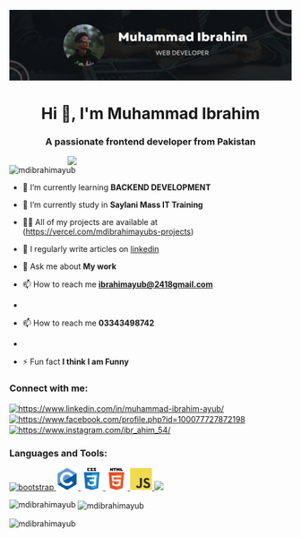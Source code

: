 ![logo](https://github.com/MDIbrahimAyub/MDIbrahimAyub/blob/main/Muhammad%20Ibrahim.png)
<h1 align="center">Hi 👋, I'm Muhammad Ibrahim</h1>
<h3 align="center">A passionate frontend developer from Pakistan</h3>
<img align="right" width="400" src="https://camo.githubusercontent.com/19db51af5f90f1b152bc0b9078f5fe97053955be5074f03f17019c70345bdcdb/68747470733a2f2f6d69726f2e6d656469756d2e636f6d2f6d61782f313336302f302a37513379765349765f7430696f4a2d5a2e676966">

<p align="left"> <img src="https://komarev.com/ghpvc/?username=mdibrahimayub&label=Profile%20views&color=0e75b6&style=flat" alt="mdibrahimayub" /> </p>

- 🌱 I’m currently learning **BACKEND DEVELOPMENT**

- 🤝 I’m currently study in **Saylani Mass IT Training**

- 👨‍💻 All of my projects are available at (https://vercel.com/mdibrahimayubs-projects)

- 📝 I regularly write articles on [linkedin](linkedin)

- 💬 Ask me about **My work**

- 📫 How to reach me **ibrahimayub@2418gmail.com**
-  
- 📫 How to reach me **03343498742**
- 
- ⚡ Fun fact **I think I am Funny**

<h3 align="left">Connect with me:</h3>
<p align="left">
<a href="https://www.linkedin.com/in/muhammad-ibrahim-ayub/" target="blank"><img align="center" src="https://raw.githubusercontent.com/rahuldkjain/github-profile-readme-generator/master/src/images/icons/Social/linked-in-alt.svg" alt="https://www.linkedin.com/in/muhammad-ibrahim-ayub/" height="30" width="40" /></a>
<a href="https://fb.com/https://www.facebook.com/profile.php?id=100077727872198" target="blank"><img align="center" src="https://raw.githubusercontent.com/rahuldkjain/github-profile-readme-generator/master/src/images/icons/Social/facebook.svg" alt="https://www.facebook.com/profile.php?id=100077727872198" height="30" width="40" /></a>
<a href="https://instagram.com/https://www.instagram.com/ibr_ahim_54/" target="blank"><img align="center" src="https://raw.githubusercontent.com/rahuldkjain/github-profile-readme-generator/master/src/images/icons/Social/instagram.svg" alt="https://www.instagram.com/ibr_ahim_54/" height="30" width="40" /></a>
</p>

<h3 align="left">Languages and Tools:</h3>
<p align="left"> <a href="https://getbootstrap.com" target="_blank" rel="noreferrer"> <img src="https://encrypted-tbn0.gstatic.com/images?q=tbn:ANd9GcQAjBk613yaZ_qm31ZcS9e5zYf2JFcLXPkOZQ&s" alt="bootstrap" width="40" height="40"/> </a> <a href="https://www.cprogramming.com/" target="_blank" rel="noreferrer"> <img src="https://raw.githubusercontent.com/devicons/devicon/master/icons/c/c-original.svg" alt="c" width="40" height="40"/> </a> <a href="https://www.w3schools.com/css/" target="_blank" rel="noreferrer"> <img src="https://raw.githubusercontent.com/devicons/devicon/master/icons/css3/css3-original-wordmark.svg" alt="css3" width="40" height="40"/> </a> <a href="https://www.w3.org/html/" target="_blank" rel="noreferrer"> <img src="https://raw.githubusercontent.com/devicons/devicon/master/icons/html5/html5-original-wordmark.svg" alt="html5" width="40" height="40"/> </a> <a href="https://developer.mozilla.org/en-US/docs/Web/JavaScript" target="_blank" rel="noreferrer"> <img src="https://raw.githubusercontent.com/devicons/devicon/master/icons/javascript/javascript-original.svg" alt="javascript" width="40" height="40"/> </a>
  <img src="https://bilginc.com/editorFiles/3147aa77.png">
</p>

<p><img align="left" src="https://github-readme-stats.vercel.app/api/top-langs?username=mdibrahimayub&show_icons=true&locale=en&layout=compact" alt="mdibrahimayub" /></p>

<p>&nbsp;<img align="center" src="https://github-readme-stats.vercel.app/api?username=mdibrahimayub&show_icons=true&locale=en" alt="mdibrahimayub" /></p>

<p><img align="center" src="https://github-readme-streak-stats.herokuapp.com/?user=mdibrahimayub&" alt="mdibrahimayub" /></p>
